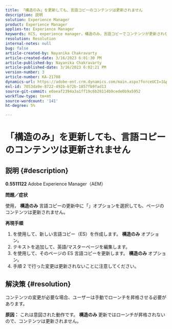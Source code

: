 ```yaml
---
title: 「構造のみ」を更新しても、言語コピーのコンテンツは更新されません
description: 説明
solution: Experience Manager
product: Experience Manager
applies-to: Experience Manager
keywords: KCS, experience manager，構造のみ，言語コピーでコンテンツが更新されない
resolution: Resolution
internal-notes: null
bug: false
article-created-by: Nayanika Chakravarty
article-created-date: 3/16/2023 6:01:30 PM
article-published-by: Nayanika Chakravarty
article-published-date: 3/16/2023 6:02:21 PM
version-number: 3
article-number: KA-21708
dynamics-url: https://adobe-ent.crm.dynamics.com/main.aspx?forceUCI=1&pagetype=entityrecord&etn=knowledgearticle&id=03c95092-24c4-ed11-83ff-6045bd006793
exl-id: 7053da9e-8722-492b-b72b-1857fb9fad13
source-git-commit: e0aeaf2394a3a1ff19c6b28114b9cede0b9a5952
workflow-type: tm+mt
source-wordcount: '141'
ht-degree: 5%

---
```


# 「構造のみ」を更新しても、言語コピーのコンテンツは更新されません

## 説明 {#description}

<b>0.5511122</b>
Adobe Experience Manager（AEM）

<b>問題／症状</b>

使用， <b>構造のみ</b> 言語コピーの更新中に「」オプションを選択しても、ページのコンテンツは更新されません。

<b>再現手順</b>

1. を使用して、新しい言語コピー（ES）を作成します。 <b>構造のみ</b> オプション。
2. テキストを追加して、英語/マスターページを編集します。
3. を使用して、そのページの ES 言語コピーを更新します。 <b>構造のみ</b> オプション。
4. 手順 2 で行った変更は更新されないことに注意してください。



## 解決策 {#resolution}


コンテンツの変更が必要な場合、ユーザーは手動でローンチを昇格させる必要があります。


<b>原因：</b>
これは意図された動作です。 <b>構造のみ</b> 更新ではローンチが昇格されないので、コンテンツは更新されません。
